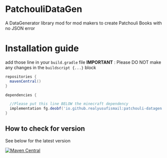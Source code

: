 # PatchouliDataGen
A DataGenerator library mod for mod makers to create Patchouli Books with no JSON error

# Installation guide

add those line in your `build.gradle` file
**IMPORTANT** : Please DO NOT make any changes in the `buildscript {...}` block 

```gradle
repositories {
  mavenCentral()
}

dependencies {

  //Please put this line BELOW the minecraft dependency
  implementation fg.deobf('io.github.realyusufismail:patchouli-datagen:${version}')
}
```

## How to check for version

See below for the latest version

[![Maven Central](https://maven-badges.herokuapp.com/maven-central/io.github.realyusufismail/patchouli-datagen/badge.svg)](https://maven-badges.herokuapp.com/maven-central/realyusufismail/patchouli-datagen)
